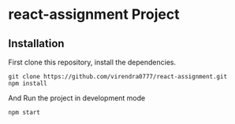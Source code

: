 # react-assignment Project

## Installation

First clone this repository, install the dependencies.

```
git clone https://github.com/virendra0777/react-assignment.git
npm install
```
And Run the project in development mode
```
npm start
